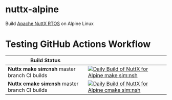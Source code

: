 # nuttx-alpine
Build [Apache NuttX RTOS](https://github.com/apache/nuttx) on Alpine Linux
# Testing GitHub Actions Workflow

| Build Status | |
| ------------ | - |
| **Nuttx make sim:nsh** master branch CI builds | [![Daily Build of NuttX for Alpine make sim:nsh](https://github.com/simbit18/nuttx-alpine/workflows/Daily%20Build%20of%20NuttX%20for%20Alpine%20make%20sim:nsh/badge.svg)](https://github.com/simbit18/nuttx-alpine/actions?query=workflow%3A%22Daily+make+sim%3Ansh%22+event%3Aschedule) |
| **Nuttx cmake sim:nsh** master branch CI builds | [![Daily Build of NuttX for Alpine cmake sim:nsh](https://github.com/simbit18/nuttx-alpine/workflows/Daily%20Build%20of%20NuttX%20for%20Alpine%20Cmake%20sim:nsh/badge.svg)](https://github.com/simbit18/nuttx-alpine/actions?query=workflow%3A%22Daily+Cmake+sim%3Ansh%22+event%3Aschedule) |

